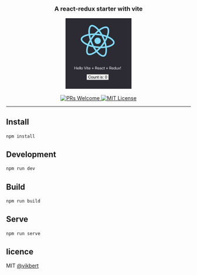 <div align="center">
  <h3>A react-redux starter with vite</h3>
  <img src="./docs/redux.jpg" width=180/>

  <p>
    <a href="#">
      <img src="https://img.shields.io/badge/PRs-Welcome-brightgreen.svg?style=flat-square" alt="PRs Welcome">
    </a>
    <a href="#">
      <img src="https://img.shields.io/badge/License-MIT-brightgreen.svg?style=flat-square" alt="MIT License">
    </a>
  </p>
</div>

---

## Install
```bash
npm install 
```


## Development
```bash
npm run dev 
```

## Build
```bash
npm run build 
```

## Serve
```bash
npm run serve 
```

## licence

MIT [@vikbert](https://vikbert.github.io/)
